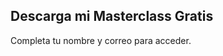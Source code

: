 <!DOCTYPE html>
<html lang="es">
<head>
<meta charset="UTF-8" />
<title>Formulario Masterclass</title>
</head>
<body>
  <h2>Descarga mi Masterclass Gratis</h2>
  <p>Completa tu nombre y correo para acceder.</p>
  <script async data-uid="2118b4b371" src="https://claudia-ivich-nguyen.kit.com/2118b4b371/index.js"></script>
</body>
</html>
